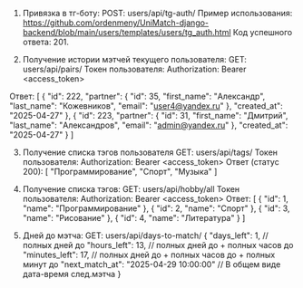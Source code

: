 1) Привязка в тг-боту:
POST: users/api/tg-auth/
Пример использования:
https://github.com/ordenmeny/UniMatch-django-backend/blob/main/users/templates/users/tg_auth.html
Код успешного ответа: 201.

2) Получение истории мэтчей текущего пользователя:
GET: users/api/pairs/
Токен пользователя:
Authorization: Bearer <access_token>

Ответ:
[
    {
        "id": 222,
        "partner": {
            "id": 35,
            "first_name": "Александр",
            "last_name": "Кожевников",
            "email": "user4@yandex.ru"
        },
        "created_at": "2025-04-27"
    },
    {
        "id": 223,
        "partner": {
            "id": 31,
            "first_name": "Дмитрий",
            "last_name": "Александров",
            "email": "admin@yandex.ru"
        },
        "created_at": "2025-04-27"
    }
]

3) Получение списка тэгов пользователя
GET: users/api/tags/
Токен пользователя:
Authorization: Bearer <access_token>
Ответ (статус 200):
[
    "Программирование",
    "Спорт",
    "Музыка"
]

4) Получение списка тэгов:
GET: users/api/hobby/all
Токен пользователя:
Authorization: Bearer <access_token>
Ответ:
[
    {
        "id": 1,
        "name": "Программирование"
    },
    {
        "id": 2,
        "name": "Спорт"
    },
    {
        "id": 3,
        "name": "Рисование"
    },
    {
        "id": 4,
        "name": "Литература"
    }
]


5) Дней до мэтча:
GET: users/api/days-to-match/
{
    "days_left": 1, // полных дней до
    "hours_left": 13, // полных дней до + полных часов до
    "minutes_left": 17, // полных дней до + полных часов до + полных минут до
    "next_match_at": "2025-04-29 10:00:00" // В общем виде дата-время след.мэтча
}